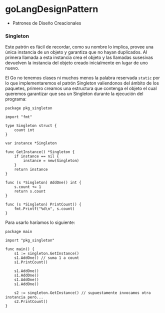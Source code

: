 # goLangDesignPattern

- Patrones de Diseño Creacionales

### Singleton

Este patrón es fácil de recordar, como su nombre lo implica, provee una única instancia de un objeto y garantiza
que no hayan duplicados. Al primera llamada a esta instancia crea el objeto y las llamadas susesivas devuelven
la instancia del objeto creado inicialmente en lugar de uno nuevo.

El Go no tenemos clases ni muchos menos la palabra reservada `static` por lo que implementaremos el patrón Singleton
valiendonos del ámbito de los paquetes, primero creamos una estructura que contenga el objeto el cual queremos garantizar que sea un Singleton durante la ejecución del programa:

```
package pkg_singleton

import "fmt"

type Singleton struct {
	count int
}

var instance *Singleton

func GetInstance() *Singleton {
	if instance == nil {
		instance = new(Singleton)
	}
	return instance
}

func (s *Singleton) AddOne() int {
	s.count += 1
	return s.count
}

func (s *Singleton) PrintCount() {
	fmt.Printf("%d\n", s.count)
}
```

Para usarlo haríamos lo siguiente:

```
package main

import "pkg_singleton"

func main() {
	s1 := singleton.GetInstance()
	s1.AddOne() // suma 1 a count
	s1.PrintCount()

	s1.AddOne()
	s1.AddOne()
	s1.AddOne()
	s1.AddOne()

	s2 := singleton.GetInstance() // supuestamente invocamos otra instancia pero...
	s2.PrintCount()
}
```
